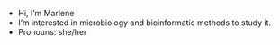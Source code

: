 - Hi, I’m Marlene
- I’m interested in microbiology and bioinformatic methods to study it.
- Pronouns: she/her

<!---
MarleneGrimmer/MarleneGrimmer is a ✨ special ✨ repository because its `README.md` (this file) appears on your GitHub profile.
You can click the Preview link to take a look at your changes.
--->
